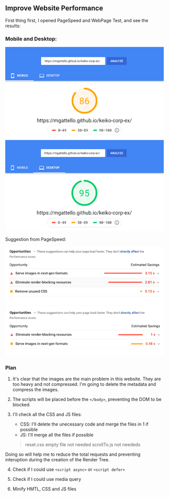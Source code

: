 ## Improve Website Performance

First thing first, I opened PageSpeed and WebPage Test, and see the results:

### Mobile and Desktop:

![mobile](/img/a.png) ![desktop](/img/b.png)

Suggestion from PageSpeed:

![mobile_suggestion](/img/a1.png) ![desktop_suggestion](/img/b1.png)

### Plan

1. It's clear that the images are the main problem in this website. They are too heavy and not compressed. I'm going to delete the metadata and compress the images. 

2. The scripts will be placed before the `</body>`, preventing the DOM to be blocked.

3. I'll check all the CSS and JS files:

    - CSS: I'll delete the unecessary code and merge the files in 1 if possible
    - JS: I'll merge all the files if possible

    >   reset.css empty file not needed
    >   scrollTo.js not neededs

Doing so will help me to reduce the total requests and preventing interuption during the creation of the Render Tree.

4. Check if I could use `<script async>` or `<script defer>`

5. Check if I could use media query

6. Minify HMTL, CSS and JS files